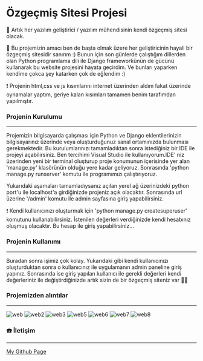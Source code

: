 # Özgeçmiş Sitesi Projesi
🎉 Artık her yazılım geliştirici / yazılım mühendisinin kendi özgeçmiş sitesi olacak.

🎯 Bu projemizin amacı ben de başta olmak üzere her geliştiricinin hayali bir özgeçmiş sitesidir sanırım :) Bunun için son günlerde çalıştığım dillerden olan Python programlama dili ile Django frameworkünün de gücünü kullanarak bu website projesini hayata geçirdim. Ve bunları yaparken kendime çokca şey katarken çok de eğlendim :)

❗ Projenin html,css ve js kısımlarını internet üzerinden aldım fakat üzerinde oynamalar yaptım, geriye kalan kısımları tamamen benim tarafımdan yapılmıştır.

### Projenin Kurulumu
---
Projemizin bilgisayarda çalışması için Python ve Django eklentilerinizin bilgisayarınız üzerinde veya oluşturduğunuz sanal ortamınızda bulunması gerekmektedir. Bu kurulumlarınızı tamamladıktan sonra istediğiniz bir IDE ile projeyi açabilirsiniz. Ben tercihimi Visual Studio ile kullanıyorum.IDE' niz üzerinden yeni bir terminal oluşturup proje konumunun içerisinde yer alan 'manage.py' klasörünün olduğu yere kadar geliyoruz. Sonrasında 'python manage.py runserver' komutu ile programımızı çalıştırıyoruz.

Yukarıdaki aşamaları tamamladıysanız açılan yerel ağ üzerinizdeki python port'u ile localhost'a girdiğinizde projeniz açık olacaktır. Sonrasında url üzerine '/admin' komutu ile admin sayfasına giriş yapabilirsiniz.

❗ Kendi kullanıcınızı oluşturmak için 'python manage.py createsuperuser' komutunu kullanabilirsiniz. İstenilen değerleri verdiğinizde kendi hesabınız oluşmuş olacaktır. Bu hesap ile giriş yapabilirsiniz...

### Projenin Kullanımı
---
Buradan sonra işimiz çok kolay. Yukarıdaki gibi kendi kullanıcınızı oluşturduktan sonra o kullanıcınız ile uygulamanın admin paneline giriş yapınız. Sonrasında ise giriş yapılan kullanıcı ile gerekli değerleri kendi değerleriniz ile değiştirdiğinizde artık sizin de bir özgeçmiş siteniz var 🎉🎉

### Projemizden alıntılar
---
![web](https://user-images.githubusercontent.com/94143272/232255538-8ad563ae-059d-477b-829f-663e78c67498.png)
![web2](https://user-images.githubusercontent.com/94143272/232255600-c05ea616-868a-4c21-9d4b-24ce3614dbd9.png)
![web3](https://user-images.githubusercontent.com/94143272/232255601-6dca9ae8-c98e-4d62-9b4a-af988b567e67.png)
![web5](https://user-images.githubusercontent.com/94143272/232255609-3d8bf4cd-2442-474a-91aa-fea1b941b99e.png)
![web6](https://user-images.githubusercontent.com/94143272/232255613-3880d827-7981-4cbd-a0b6-1a40e9c2dd75.png)
![web7](https://user-images.githubusercontent.com/94143272/232255617-4ef3342b-ec35-412e-aa7a-8a8f38a2da76.png)
![web8](https://user-images.githubusercontent.com/94143272/232255634-90c817e9-8280-4b68-8b8c-e7af8619dcd6.png)

### ☎️ İletişim
---
[My Github Page](https://github.com/DCanKayrak)
